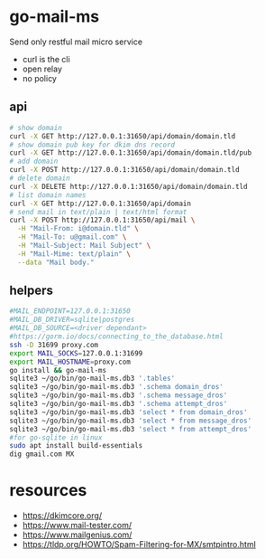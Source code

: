 # go-mail-ms

Send only restful mail micro service

- curl is the cli
- open relay 
- no policy

## api

```bash
# show domain
curl -X GET http://127.0.0.1:31650/api/domain/domain.tld
# show domain pub key for dkim dns record
curl -X GET http://127.0.0.1:31650/api/domain/domain.tld/pub
# add domain
curl -X POST http://127.0.0.1:31650/api/domain/domain.tld
# delete domain
curl -X DELETE http://127.0.0.1:31650/api/domain/domain.tld
# list domain names
curl -X GET http://127.0.0.1:31650/api/domain
# send mail in text/plain | text/html format
curl -X POST http://127.0.0.1:31650/api/mail \
  -H "Mail-From: i@domain.tld" \
  -H "Mail-To: u@gmail.com" \
  -H "Mail-Subject: Mail Subject" \
  -H "Mail-Mime: text/plain" \
  --data "Mail body."
```

## helpers

```bash
#MAIL_ENDPOINT=127.0.0.1:31650
#MAIL_DB_DRIVER=sqlite|postgres
#MAIL_DB_SOURCE=<driver dependant>
#https://gorm.io/docs/connecting_to_the_database.html
ssh -D 31699 proxy.com
export MAIL_SOCKS=127.0.0.1:31699
export MAIL_HOSTNAME=proxy.com
go install && go-mail-ms
sqlite3 ~/go/bin/go-mail-ms.db3 '.tables'
sqlite3 ~/go/bin/go-mail-ms.db3 '.schema domain_dros'
sqlite3 ~/go/bin/go-mail-ms.db3 '.schema message_dros'
sqlite3 ~/go/bin/go-mail-ms.db3 '.schema attempt_dros'
sqlite3 ~/go/bin/go-mail-ms.db3 'select * from domain_dros'
sqlite3 ~/go/bin/go-mail-ms.db3 'select * from message_dros'
sqlite3 ~/go/bin/go-mail-ms.db3 'select * from attempt_dros'
#for go-sqlite in linux
sudo apt install build-essentials
dig gmail.com MX
```

# resources

- https://dkimcore.org/
- https://www.mail-tester.com/
- https://www.mailgenius.com/
- https://tldp.org/HOWTO/Spam-Filtering-for-MX/smtpintro.html
